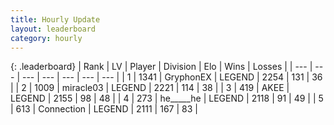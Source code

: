 ```yaml
---
title: Hourly Update
layout: leaderboard
category: hourly
---
```


{: .leaderboard}
| Rank | LV | Player | Division | Elo | Wins | Losses |
| --- | --- | --- | --- | --- | --- | --- |
| <span data-change="0">1</span> | 1341 | <span title="ID: 315148">GryphonEX</span> | LEGEND | <span data-change="0">2254</span> | <span data-change="0">131</span> | <span data-change="0">36</span> |
| <span data-change="0">2</span> | 1009 | <span title="ID: 416373">miracle03</span> | LEGEND | <span data-change="0">2221</span> | <span data-change="0">114</span> | <span data-change="0">38</span> |
| <span data-change="0">3</span> | 419 | <span title="ID: 455100">AKEE</span> | LEGEND | <span data-change="0">2155</span> | <span data-change="0">98</span> | <span data-change="0">48</span> |
| <span data-change="1">4</span> | 273 | <span title="ID: 405067">he_____he</span> | LEGEND | <span data-change="-11">2118</span> | <span data-change="0">91</span> | <span data-change="1">49</span> |
| <span data-change="-1">5</span> | 613 | <span title="ID: 539711">Connection</span> | LEGEND | <span data-change="-24">2111</span> | <span data-change="3">167</span> | <span data-change="3">83</span> |
